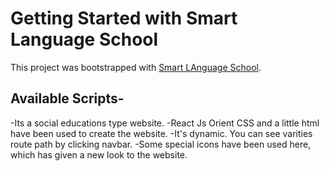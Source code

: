 # Getting Started with Smart Language School

This project was bootstrapped with [Smart LAnguage School](https://smart-language-school.netlify.app/).

## Available Scripts-
-Its a social educations type website.
-React Js Orient CSS and a little html have been used to create the website.
-It's dynamic. You can see varities route path by clicking navbar.
-Some special icons have been used here, which has given a new look to the website.

